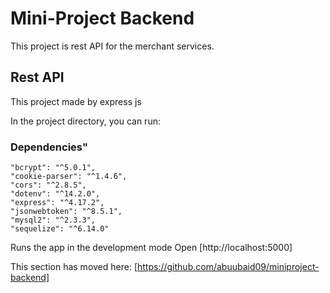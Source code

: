 # Mini-Project Backend

This project is rest API for the merchant services.

## Rest API
This project made by express js

In the project directory, you can run:

### Dependencies"
    "bcrypt": "^5.0.1",
    "cookie-parser": "^1.4.6",
    "cors": "^2.8.5",
    "dotenv": "^14.2.0",
    "express": "^4.17.2",
    "jsonwebtoken": "^8.5.1",
    "mysql2": "^2.3.3",
    "sequelize": "^6.14.0"

Runs the app in the development mode
Open [http://localhost:5000] 


This section has moved here: 
[https://github.com/abuubaid09/miniproject-backend]
